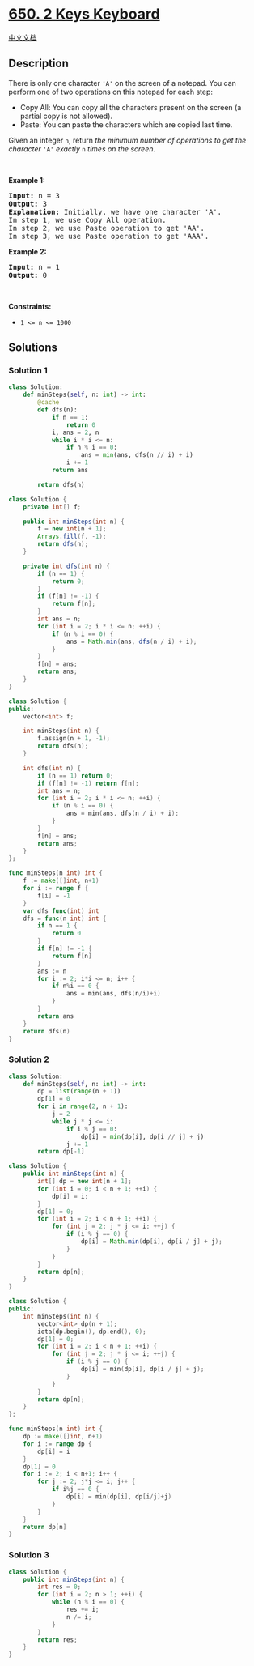 # [650. 2 Keys Keyboard](https://leetcode.com/problems/2-keys-keyboard)

[中文文档](/solution/0600-0699/0650.2%20Keys%20Keyboard/README.md)

## Description

<p>There is only one character <code>&#39;A&#39;</code> on the screen of a notepad. You can perform one of two operations on this notepad for each step:</p>

<ul>
	<li>Copy All: You can copy all the characters present on the screen (a partial copy is not allowed).</li>
	<li>Paste: You can paste the characters which are copied last time.</li>
</ul>

<p>Given an integer <code>n</code>, return <em>the minimum number of operations to get the character</em> <code>&#39;A&#39;</code> <em>exactly</em> <code>n</code> <em>times on the screen</em>.</p>

<p>&nbsp;</p>
<p><strong class="example">Example 1:</strong></p>

<pre>
<strong>Input:</strong> n = 3
<strong>Output:</strong> 3
<strong>Explanation:</strong> Initially, we have one character &#39;A&#39;.
In step 1, we use Copy All operation.
In step 2, we use Paste operation to get &#39;AA&#39;.
In step 3, we use Paste operation to get &#39;AAA&#39;.
</pre>

<p><strong class="example">Example 2:</strong></p>

<pre>
<strong>Input:</strong> n = 1
<strong>Output:</strong> 0
</pre>

<p>&nbsp;</p>
<p><strong>Constraints:</strong></p>

<ul>
	<li><code>1 &lt;= n &lt;= 1000</code></li>
</ul>

## Solutions

### Solution 1

<!-- tabs:start -->

```python
class Solution:
    def minSteps(self, n: int) -> int:
        @cache
        def dfs(n):
            if n == 1:
                return 0
            i, ans = 2, n
            while i * i <= n:
                if n % i == 0:
                    ans = min(ans, dfs(n // i) + i)
                i += 1
            return ans

        return dfs(n)
```

```java
class Solution {
    private int[] f;

    public int minSteps(int n) {
        f = new int[n + 1];
        Arrays.fill(f, -1);
        return dfs(n);
    }

    private int dfs(int n) {
        if (n == 1) {
            return 0;
        }
        if (f[n] != -1) {
            return f[n];
        }
        int ans = n;
        for (int i = 2; i * i <= n; ++i) {
            if (n % i == 0) {
                ans = Math.min(ans, dfs(n / i) + i);
            }
        }
        f[n] = ans;
        return ans;
    }
}
```

```cpp
class Solution {
public:
    vector<int> f;

    int minSteps(int n) {
        f.assign(n + 1, -1);
        return dfs(n);
    }

    int dfs(int n) {
        if (n == 1) return 0;
        if (f[n] != -1) return f[n];
        int ans = n;
        for (int i = 2; i * i <= n; ++i) {
            if (n % i == 0) {
                ans = min(ans, dfs(n / i) + i);
            }
        }
        f[n] = ans;
        return ans;
    }
};
```

```go
func minSteps(n int) int {
	f := make([]int, n+1)
	for i := range f {
		f[i] = -1
	}
	var dfs func(int) int
	dfs = func(n int) int {
		if n == 1 {
			return 0
		}
		if f[n] != -1 {
			return f[n]
		}
		ans := n
		for i := 2; i*i <= n; i++ {
			if n%i == 0 {
				ans = min(ans, dfs(n/i)+i)
			}
		}
		return ans
	}
	return dfs(n)
}
```

<!-- tabs:end -->

### Solution 2

<!-- tabs:start -->

```python
class Solution:
    def minSteps(self, n: int) -> int:
        dp = list(range(n + 1))
        dp[1] = 0
        for i in range(2, n + 1):
            j = 2
            while j * j <= i:
                if i % j == 0:
                    dp[i] = min(dp[i], dp[i // j] + j)
                j += 1
        return dp[-1]
```

```java
class Solution {
    public int minSteps(int n) {
        int[] dp = new int[n + 1];
        for (int i = 0; i < n + 1; ++i) {
            dp[i] = i;
        }
        dp[1] = 0;
        for (int i = 2; i < n + 1; ++i) {
            for (int j = 2; j * j <= i; ++j) {
                if (i % j == 0) {
                    dp[i] = Math.min(dp[i], dp[i / j] + j);
                }
            }
        }
        return dp[n];
    }
}
```

```cpp
class Solution {
public:
    int minSteps(int n) {
        vector<int> dp(n + 1);
        iota(dp.begin(), dp.end(), 0);
        dp[1] = 0;
        for (int i = 2; i < n + 1; ++i) {
            for (int j = 2; j * j <= i; ++j) {
                if (i % j == 0) {
                    dp[i] = min(dp[i], dp[i / j] + j);
                }
            }
        }
        return dp[n];
    }
};
```

```go
func minSteps(n int) int {
	dp := make([]int, n+1)
	for i := range dp {
		dp[i] = i
	}
	dp[1] = 0
	for i := 2; i < n+1; i++ {
		for j := 2; j*j <= i; j++ {
			if i%j == 0 {
				dp[i] = min(dp[i], dp[i/j]+j)
			}
		}
	}
	return dp[n]
}
```

<!-- tabs:end -->

### Solution 3

<!-- tabs:start -->

```java
class Solution {
    public int minSteps(int n) {
        int res = 0;
        for (int i = 2; n > 1; ++i) {
            while (n % i == 0) {
                res += i;
                n /= i;
            }
        }
        return res;
    }
}
```

<!-- tabs:end -->

<!-- end -->
